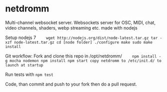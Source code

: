# netdromm
Multi-channel websocket server.
Websockets server for OSC, MIDI, chat, video channels, shaders, webp streaming etc. made with nodejs

Setup nodejs 7
`    wget http://nodejs.org/dist/node-latest.tar.gz
    tar -xzf node-latest.tar.gz
    cd [node folder]
    ./configure
    make
    sudo make install`

Git workflow:
Fork and clone this repo in /opt/netdromm/
`    npm install -g mocha nodemon
    npm install
    npm start
    copy netdromm to /etc/init.d/ to launch at startup`

Run tests with `npm test`

Code, than commit and push to your fork then do a pull request.
